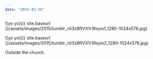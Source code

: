```yaml
---
date: "2015-03-20"
---
```


![yo yo]({{ site.baseurl }}/assets/images/2015/tumblr_nli3z8fIVX1r16syio1_1280-1024x576.jpg)

![yo yo]({{ site.baseurl }}/assets/images/2015/tumblr_nli3z8fIVX1r16syio2_1280-1024x576.jpg)

Outside the church.
